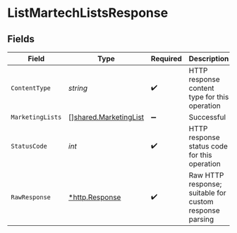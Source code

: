 # ListMartechListsResponse


## Fields

| Field                                                                 | Type                                                                  | Required                                                              | Description                                                           |
| --------------------------------------------------------------------- | --------------------------------------------------------------------- | --------------------------------------------------------------------- | --------------------------------------------------------------------- |
| `ContentType`                                                         | *string*                                                              | :heavy_check_mark:                                                    | HTTP response content type for this operation                         |
| `MarketingLists`                                                      | [][shared.MarketingList](../../../pkg/models/shared/marketinglist.md) | :heavy_minus_sign:                                                    | Successful                                                            |
| `StatusCode`                                                          | *int*                                                                 | :heavy_check_mark:                                                    | HTTP response status code for this operation                          |
| `RawResponse`                                                         | [*http.Response](https://pkg.go.dev/net/http#Response)                | :heavy_check_mark:                                                    | Raw HTTP response; suitable for custom response parsing               |